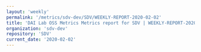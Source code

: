 ```yaml
---
layout: 'weekly'
permalink: '/metrics/sdv-dev/SDV/WEEKLY-REPORT-2020-02-02'
title: 'DAI Lab OSS Metrics Metrics report for SDV | WEEKLY-REPORT-2020-02-02'
organization: 'sdv-dev'
repository: 'SDV'
current_date: '2020-02-02'
---
```

